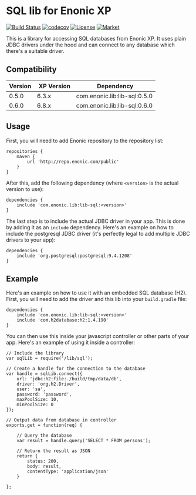 SQL lib for Enonic XP
=====================

[![Build Status](https://travis-ci.org/enonic/lib-sql.svg?branch=master)](https://travis-ci.org/enonic/lib-sql)
[![codecov](https://codecov.io/gh/enonic/lib-sql/branch/master/graph/badge.svg)](https://codecov.io/gh/enonic/lib-sql)
[![License](https://img.shields.io/github/license/enonic/lib-sql.svg)](http://www.apache.org/licenses/LICENSE-2.0.html)
[![Market](https://market.enonic.com/vendors/enonic/com.enonic.lib.sql/shield.png)](https://market.enonic.com/vendors/enonic/com.enonic.lib.sql)

This is a library for accessing SQL databases from Enonic XP. It uses plain JDBC drivers under the hood and can connect to
any database which there's a suitable driver.


Compatibility
-------------

| Version | XP Version | Dependency                   |
|---------|------------|------------------------------|
| 0.5.0   | 6.3.x      | com.enonic.lib:lib-sql:0.5.0 |
| 0.6.0   | 6.8.x      | com.enonic.lib:lib-sql:0.6.0 |


Usage
-----

First, you will need to add Enonic repository to the repository list:

    repositories {
        maven {
            url 'http://repo.enonic.com/public'
        }
    }

After this, add the following dependency (where ``<version>`` is the actual version to use):

    dependencies {
        include 'com.enonic.lib:lib-sql:<version>'
    }

The last step is to include the actual JDBC driver in your app. This is done by adding it as an ``include`` dependency. Here's
an example on how to include the postgresql JDBC driver (it's perfectly legal to add multiple JDBC drivers to your app):

    dependencies {
        include 'org.postgresql:postgresql:9.4.1208'
    }


Example
-------

Here's an example on how to use it with an embedded SQL database (H2). First, you will need to add the driver and this lib into your
``build.gradle`` file:

    dependencies {
        include 'com.enonic.lib:lib-sql:<version>'
        include 'com.h2database:h2:1.4.190'
    }

You can then use this inside your javascript controller or other parts of your app. Here's an example of using it inside a controller:

    // Include the library
    var sqlLib = require('/lib/sql');

    // Create a handle for the connection to the database
    var handle = sqlLib.connect({
        url: 'jdbc:h2:file:./build/tmp/data/db',
        driver: 'org.h2.Driver',
        user: 'sa',
        password: 'password',
        maxPoolSize: 10,
        minPoolSize: 0
    });

    // Output data from database in controller
    exports.get = function(req) {

        // Query the database
        var result = handle.query('SELECT * FROM persons');

        // Return the result as JSON
        return {
            status: 200,
            body: result,
            contentType: 'application/json'
        }

    };

